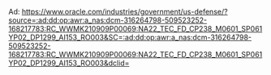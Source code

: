 Ad:
https://www.oracle.com/industries/government/us-defense/?source=:ad:dd:op:awr:a_nas:dcm-316264798-509523252-168217783:RC_WWMK210909P00069:NA22_TEC_FD_CP238_M0601_SP061YP02_DP1299_AI153_RO003&SC=:ad:dd:op:awr:a_nas:dcm-316264798-509523252-168217783:RC_WWMK210909P00069:NA22_TEC_FD_CP238_M0601_SP061YP02_DP1299_AI153_RO003&dclid=
